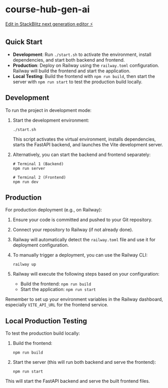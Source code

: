 # course-hub-gen-ai

[Edit in StackBlitz next generation editor ⚡️](https://stackblitz.com/~/github.com/Imsharad/course-hub-gen-ai)

## Quick Start

- **Development**: Run `./start.sh` to activate the environment, install dependencies, and start both backend and frontend.
- **Production**: Deploy on Railway using the `railway.toml` configuration. Railway will build the frontend and start the application.
- **Local Testing**: Build the frontend with `npm run build`, then start the server with `npm run start` to test the production build locally.

## Development

To run the project in development mode:

1. Start the development environment:
   ```
   ./start.sh
   ```
   This script activates the virtual environment, installs dependencies, starts the FastAPI backend, and launches the Vite development server.

2. Alternatively, you can start the backend and frontend separately:
   ```
   # Terminal 1 (Backend)
   npm run server

   # Terminal 2 (Frontend)
   npm run dev
   ```

## Production

For production deployment (e.g., on Railway):

1. Ensure your code is committed and pushed to your Git repository.

2. Connect your repository to Railway (if not already done).

3. Railway will automatically detect the `railway.toml` file and use it for deployment configuration.

4. To manually trigger a deployment, you can use the Railway CLI:
   ```
   railway up
   ```

5. Railway will execute the following steps based on your configuration:
   - Build the frontend: `npm run build`
   - Start the application: `npm run start`

Remember to set up your environment variables in the Railway dashboard, especially `VITE_API_URL` for the frontend service.

## Local Production Testing

To test the production build locally:

1. Build the frontend:
   ```
   npm run build
   ```

2. Start the server (this will run both backend and serve the frontend):
   ```
   npm run start
   ```

This will start the FastAPI backend and serve the built frontend files.